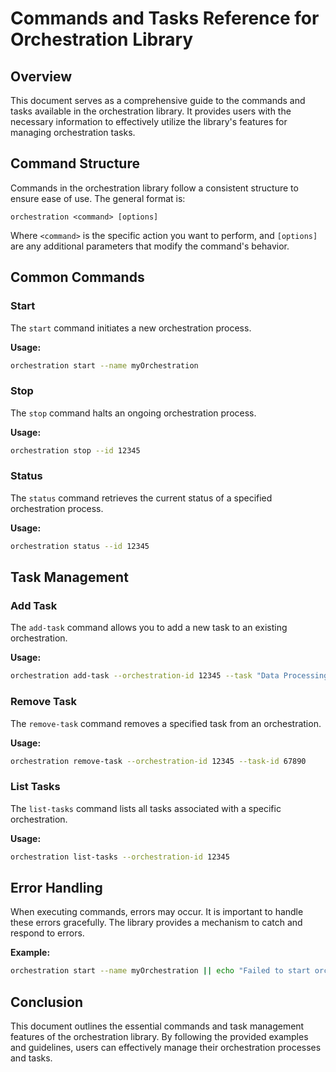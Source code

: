 # Commands and Tasks Reference for Orchestration Library

## Overview
This document serves as a comprehensive guide to the commands and tasks available in the orchestration library. It provides users with the necessary information to effectively utilize the library's features for managing orchestration tasks.

## Command Structure
Commands in the orchestration library follow a consistent structure to ensure ease of use. The general format is:

```
orchestration <command> [options]
```

Where `<command>` is the specific action you want to perform, and `[options]` are any additional parameters that modify the command's behavior.

## Common Commands

### Start
The `start` command initiates a new orchestration process.

**Usage:**
```bash
orchestration start --name myOrchestration
```

### Stop
The `stop` command halts an ongoing orchestration process.

**Usage:**
```bash
orchestration stop --id 12345
```

### Status
The `status` command retrieves the current status of a specified orchestration process.

**Usage:**
```bash
orchestration status --id 12345
```

## Task Management

### Add Task
The `add-task` command allows you to add a new task to an existing orchestration.

**Usage:**
```bash
orchestration add-task --orchestration-id 12345 --task "Data Processing"
```

### Remove Task
The `remove-task` command removes a specified task from an orchestration.

**Usage:**
```bash
orchestration remove-task --orchestration-id 12345 --task-id 67890
```

### List Tasks
The `list-tasks` command lists all tasks associated with a specific orchestration.

**Usage:**
```bash
orchestration list-tasks --orchestration-id 12345
```

## Error Handling
When executing commands, errors may occur. It is important to handle these errors gracefully. The library provides a mechanism to catch and respond to errors.

**Example:**
```bash
orchestration start --name myOrchestration || echo "Failed to start orchestration. Please check the parameters."
```

## Conclusion
This document outlines the essential commands and task management features of the orchestration library. By following the provided examples and guidelines, users can effectively manage their orchestration processes and tasks.